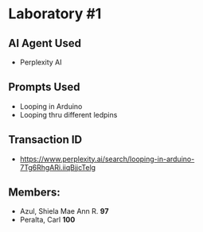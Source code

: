 # Laboratory #1

## AI Agent Used
- Perplexity AI

## Prompts Used
- Looping in Arduino
- Looping thru different ledpins

## Transaction ID
- https://www.perplexity.ai/search/looping-in-arduino-7Tg6RhgARi.iiqBjjcTelg

## Members:
- Azul, Shiela Mae Ann R. **97**
- Peralta, Carl **100**